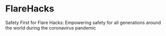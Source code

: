 # FlareHacks
Safety First for Flare Hacks:
Empowering safety for all generations around the world during the coronavirus pandemic
